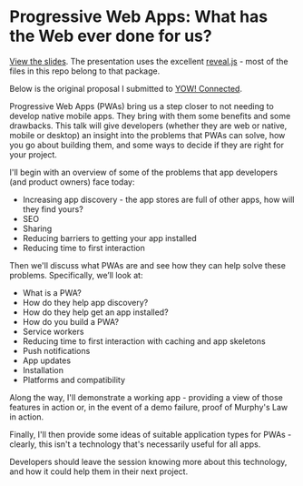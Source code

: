 # Progressive Web Apps: What has the Web ever done for us?

[View the slides](https://nomiddlename.github.io/yow-connected-2016/). The presentation uses the excellent [reveal.js](http://lab.hakim.se/reveal-js/) - most of the files in this repo belong to that package.

Below is the original proposal I submitted to [YOW! Connected](http://connected.yowconference.com.au).

Progressive Web Apps (PWAs) bring us a step closer to not needing to develop native mobile apps. They bring with them some benefits and some drawbacks. This talk will give developers (whether they are web or native, mobile or desktop) an insight into the problems that PWAs can solve, how you go about building them, and some ways to decide if they are right for your project.

I'll begin with an overview of some of the problems that app developers (and product owners) face today:

* Increasing app discovery - the app stores are full of other apps, how will they find yours?
* SEO
* Sharing
* Reducing barriers to getting your app installed
* Reducing time to first interaction

Then we'll discuss what PWAs are and see how they can help solve these problems. Specifically, we’ll look at:

* What is a PWA?
* How do they help app discovery?
* How do they help get an app installed?
* How do you build a PWA?
* Service workers
* Reducing time to first interaction with caching and app skeletons
* Push notifications
* App updates
* Installation
* Platforms and compatibility

Along the way, I'll demonstrate a working app - providing a view of those features in action or, in the event of a demo failure, proof of Murphy's Law in action.

Finally, I'll then provide some ideas of suitable application types for PWAs - clearly, this isn't a technology that's necessarily useful for all apps.

Developers should leave the session knowing more about this technology, and how it could help them in their next project.
